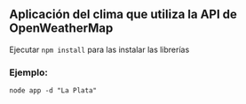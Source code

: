 ## Aplicación del clima que utiliza la API de OpenWeatherMap


Ejecutar ```npm install``` para las instalar las librerías


### Ejemplo:
```
node app -d "La Plata"
```
